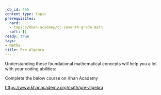 ```yaml
---
_db_id: 455
content_type: topic
prerequisites:
  hard:
  - topics/khan-academy/cc-seventh-grade-math
  soft: []
ready: true
tags:
- Maths
title: Pre-Algebra
---
```


Understanding these foundational mathematical concepts will help you a lot with your coding abilities:

Complete the below course on Khan Academy

https://www.khanacademy.org/math/pre-algebra